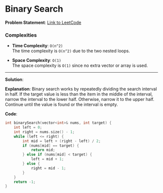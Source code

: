 
# Binary Search

**Problem Statement**:
[Link to LeetCode](https://leetcode.com/problems/binary-search/)

### Complexities

- **Time Complexity**: `O(n^2)`  
  The time complexity is `O(n^2)` due to the two nested loops.

- **Space Complexity**: `O(1)`  
  The space complexity is `O(1)` since no extra vector or array is used.

---

**Solution**:

**Explanation**:
Binary search works by repeatedly dividing the search interval in half. If the target value is less than the item in the middle of the interval, narrow the interval to the lower half. Otherwise, narrow it to the upper half. Continue until the value is found or the interval is empty.

**Code**:
```cpp
int binarySearch(vector<int>& nums, int target) {
    int left = 0;
    int right = nums.size() - 1;
    while (left <= right) {
        int mid = left + (right - left) / 2;
        if (nums[mid] == target) {
            return mid;
        } else if (nums[mid] < target) {
            left = mid + 1;
        } else {
            right = mid - 1;
        }
    }
    return -1;
}
